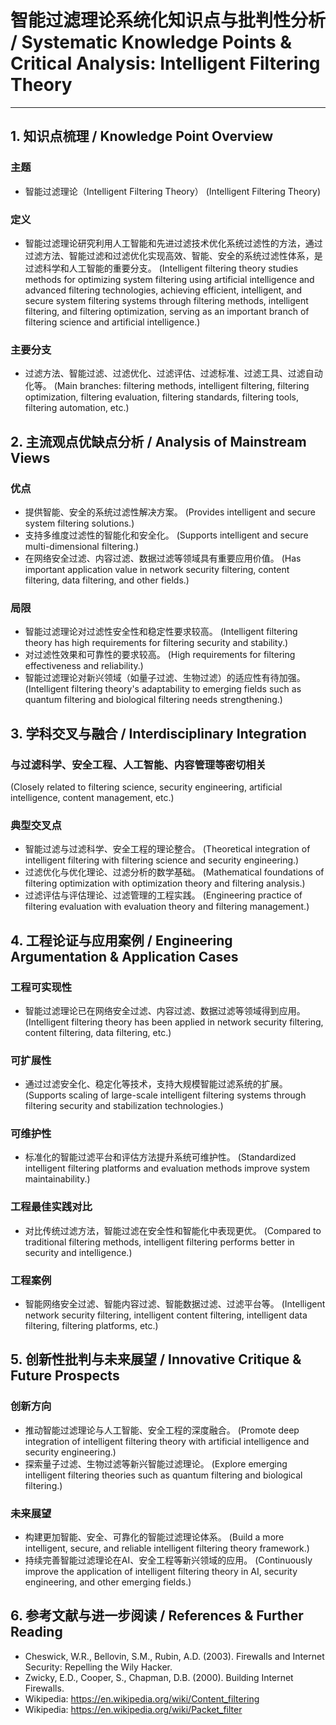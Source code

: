 # 智能过滤理论系统化知识点与批判性分析 / Systematic Knowledge Points & Critical Analysis: Intelligent Filtering Theory

---

## 1. 知识点梳理 / Knowledge Point Overview

### 主题

- 智能过滤理论（Intelligent Filtering Theory）
  (Intelligent Filtering Theory)

### 定义

- 智能过滤理论研究利用人工智能和先进过滤技术优化系统过滤性的方法，通过过滤方法、智能过滤和过滤优化实现高效、智能、安全的系统过滤性体系，是过滤科学和人工智能的重要分支。
  (Intelligent filtering theory studies methods for optimizing system filtering using artificial intelligence and advanced filtering technologies, achieving efficient, intelligent, and secure system filtering systems through filtering methods, intelligent filtering, and filtering optimization, serving as an important branch of filtering science and artificial intelligence.)

### 主要分支

- 过滤方法、智能过滤、过滤优化、过滤评估、过滤标准、过滤工具、过滤自动化等。
  (Main branches: filtering methods, intelligent filtering, filtering optimization, filtering evaluation, filtering standards, filtering tools, filtering automation, etc.)

## 2. 主流观点优缺点分析 / Analysis of Mainstream Views

### 优点

- 提供智能、安全的系统过滤性解决方案。
  (Provides intelligent and secure system filtering solutions.)
- 支持多维度过滤性的智能化和安全化。
  (Supports intelligent and secure multi-dimensional filtering.)
- 在网络安全过滤、内容过滤、数据过滤等领域具有重要应用价值。
  (Has important application value in network security filtering, content filtering, data filtering, and other fields.)

### 局限

- 智能过滤理论对过滤性安全性和稳定性要求较高。
  (Intelligent filtering theory has high requirements for filtering security and stability.)
- 对过滤性效果和可靠性的要求较高。
  (High requirements for filtering effectiveness and reliability.)
- 智能过滤理论对新兴领域（如量子过滤、生物过滤）的适应性有待加强。
  (Intelligent filtering theory's adaptability to emerging fields such as quantum filtering and biological filtering needs strengthening.)

## 3. 学科交叉与融合 / Interdisciplinary Integration

### 与过滤科学、安全工程、人工智能、内容管理等密切相关

  (Closely related to filtering science, security engineering, artificial intelligence, content management, etc.)

### 典型交叉点

- 智能过滤与过滤科学、安全工程的理论整合。
  (Theoretical integration of intelligent filtering with filtering science and security engineering.)
- 过滤优化与优化理论、过滤分析的数学基础。
  (Mathematical foundations of filtering optimization with optimization theory and filtering analysis.)
- 过滤评估与评估理论、过滤管理的工程实践。
  (Engineering practice of filtering evaluation with evaluation theory and filtering management.)

## 4. 工程论证与应用案例 / Engineering Argumentation & Application Cases

### 工程可实现性

- 智能过滤理论已在网络安全过滤、内容过滤、数据过滤等领域得到应用。
  (Intelligent filtering theory has been applied in network security filtering, content filtering, data filtering, etc.)

### 可扩展性

- 通过过滤安全化、稳定化等技术，支持大规模智能过滤系统的扩展。
  (Supports scaling of large-scale intelligent filtering systems through filtering security and stabilization technologies.)

### 可维护性

- 标准化的智能过滤平台和评估方法提升系统可维护性。
  (Standardized intelligent filtering platforms and evaluation methods improve system maintainability.)

### 工程最佳实践对比

- 对比传统过滤方法，智能过滤在安全性和智能化中表现更优。
  (Compared to traditional filtering methods, intelligent filtering performs better in security and intelligence.)

### 工程案例

- 智能网络安全过滤、智能内容过滤、智能数据过滤、过滤平台等。
  (Intelligent network security filtering, intelligent content filtering, intelligent data filtering, filtering platforms, etc.)

## 5. 创新性批判与未来展望 / Innovative Critique & Future Prospects

### 创新方向

- 推动智能过滤理论与人工智能、安全工程的深度融合。
  (Promote deep integration of intelligent filtering theory with artificial intelligence and security engineering.)
- 探索量子过滤、生物过滤等新兴智能过滤理论。
  (Explore emerging intelligent filtering theories such as quantum filtering and biological filtering.)

### 未来展望

- 构建更加智能、安全、可靠化的智能过滤理论体系。
  (Build a more intelligent, secure, and reliable intelligent filtering theory framework.)
- 持续完善智能过滤理论在AI、安全工程等新兴领域的应用。
  (Continuously improve the application of intelligent filtering theory in AI, security engineering, and other emerging fields.)

## 6. 参考文献与进一步阅读 / References & Further Reading

- Cheswick, W.R., Bellovin, S.M., Rubin, A.D. (2003). Firewalls and Internet Security: Repelling the Wily Hacker.
- Zwicky, E.D., Cooper, S., Chapman, D.B. (2000). Building Internet Firewalls.
- Wikipedia: <https://en.wikipedia.org/wiki/Content_filtering>
- Wikipedia: <https://en.wikipedia.org/wiki/Packet_filter>
